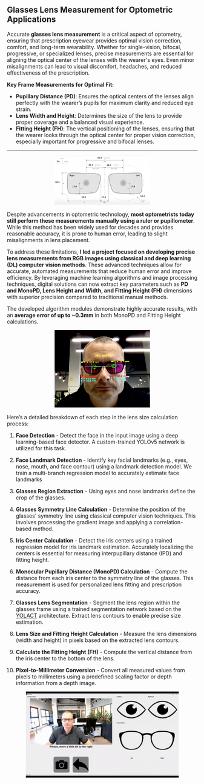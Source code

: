 ## Glasses Lens Measurement for Optometric Applications ##

Accurate **glasses lens measurement** is a critical aspect of optometry, ensuring that prescription eyewear provides optimal vision correction, comfort, and long-term wearability. Whether for single-vision, bifocal, progressive, or specialized lenses, precise measurements are essential for aligning the optical center of the lenses with the wearer's eyes. Even minor misalignments can lead to visual discomfort, headaches, and reduced effectiveness of the prescription.

**Key Frame Measurements for Optimal Fit:**
+ **Pupillary Distance (PD)**: Ensures the optical centers of the lenses align perfectly with the wearer’s pupils for maximum clarity and reduced eye strain.
+ **Lens Width and Height**: Determines the size of the lens to provide proper coverage and a balanced visual experience.
+ **Fitting Height (FH)**: The vertical positioning of the lenses, ensuring that the wearer looks through the optical center for proper vision correction, especially important for progressive and bifocal lenses.

---

<div style="text-align: center;">
  <img src="images/LensMeasurements2.png?raw=true" width="50%" height="50%"/>
</div>

Despite advancements in optometric technology, **most optometrists today still perform these measurements manually using a ruler or pupillometer**. While this method has been widely used for decades and provides reasonable accuracy, it is prone to human error, leading to slight misalignments in lens placement.

To address these limitations, **I led a project focused on developing precise lens measurements from RGB images using classical and deep learning (DL) computer vision methods**. These advanced techniques allow for accurate, automated measurements that reduce human error and improve efficiency. By leveraging machine learning algorithms and image processing techniques, digital solutions can now extract key parameters such as **PD and MonoPD, Lens Height and Width, and Fitting Height (FH)** dimensions with superior precision compared to traditional manual methods.

The developed algorithm modules demonstrate highly accurate results, with an **average error of up to ~0.3mm** in both MonoPD and Fitting Height calculations.

<div style="text-align: center;">
  <img src="images/demo_image.png?raw=true" width="50%" height="50%"/>
</div>



Here’s a detailed breakdown of each step in the lens size calculation process:

1. **Face Detection** - Detect the face in the input image using a deep learning-based face detector. A custom-trained YOLOv5 network is utilized for this task. 

2. **Face Landmark Detection** - Identify key facial landmarks (e.g., eyes, nose, mouth, and face contour) using a landmark detection model. We train a multi-branch regression model to accurately estimate face landmarks

3. **Glasses Region Extraction** - Using eyes and nose landmarks define the crop of the glasses.

4. **Glasses Symmetry Line Calculation** - Determine the position of the glasses' symmetry line using classical computer vision techniques. This involves processing the gradient image and applying a correlation-based method.

5. **Iris Center Calculation** - Detect the iris centers using a trained regression model for iris landmark estimation. Accurately localizing the centers is essential for measuring interpupillary distance (IPD) and fitting height.

6. **Monocular Pupillary Distance (MonoPD) Calculation** - Compute the distance from each iris center to the symmetry line of the glasses. This measurement is used for personalized lens fitting and prescription accuracy.

7. **Glasses Lens Segmentation** - Segment the lens region within the glasses frame using a trained segmentation network based on the [YOLACT](https://arxiv.org/abs/1904.02689) architecture. Extract lens contours to enable precise size estimation.

8. **Lens Size and Fitting Height Calculation** - Measure the lens dimensions (width and height) in pixels based on the extracted lens contours.
   
9. **Calculate the Fitting Height (FH)** - Compute the vertical distance from the iris center to the bottom of the lens.

10. **Pixel-to-Millimeter Conversion** - Convert all measured values from pixels to millimeters using a predefined scaling factor or depth information from a depth image.

<div style="text-align: center;">
  <img src="images/EyeSense.gif?raw=true" width="80%" height="80%"/>
</div>
